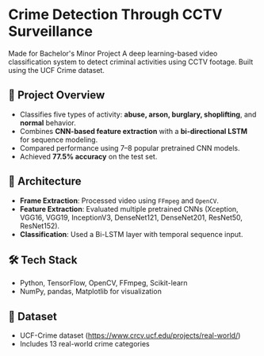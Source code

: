 # Crime Detection Through CCTV Surveillance

Made for Bachelor's Minor Project 
A deep learning-based video classification system to detect criminal activities using CCTV footage. Built using the UCF Crime dataset.

## 📌 Project Overview

- Classifies five types of activity: **abuse, arson, burglary, shoplifting**, and **normal** behavior.
- Combines **CNN-based feature extraction** with a **bi-directional LSTM** for sequence modeling.
- Compared performance using 7–8 popular pretrained CNN models.
- Achieved **77.5% accuracy** on the test set.

## 🧠 Architecture

- **Frame Extraction**: Processed video using `FFmpeg` and `OpenCV`.
- **Feature Extraction**: Evaluated multiple pretrained CNNs (Xception, VGG16, VGG19, InceptionV3, DenseNet121, DenseNet201, ResNet50, ResNet152).
- **Classification**: Used a Bi-LSTM layer with temporal sequence input.

## 🛠️ Tech Stack

- Python, TensorFlow, OpenCV, FFmpeg, Scikit-learn
- NumPy, pandas, Matplotlib for visualization

## 📁 Dataset

- UCF-Crime dataset (https://www.crcv.ucf.edu/projects/real-world/)
- Includes 13 real-world crime categories
